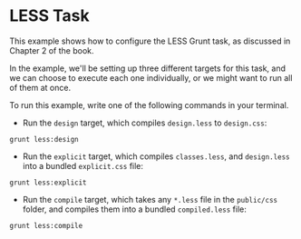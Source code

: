 # LESS Task

This example shows how to configure the LESS Grunt task, as discussed in Chapter 2 of the book.

In the example, we'll be setting up three different targets for this task, and we can choose to execute each one individually, or we might want to run all of them at once.

To run this example, write one of the following commands in your terminal.

- Run the `design` target, which compiles `design.less` to `design.css`:

```shell
grunt less:design
```

- Run the `explicit` target, which compiles `classes.less`, and `design.less` into a bundled `explicit.css` file:

```shell
grunt less:explicit
```

- Run the `compile` target, which takes any `*.less` file in the `public/css` folder, and compiles them into a bundled `compiled.less` file:

```shell
grunt less:compile
```
